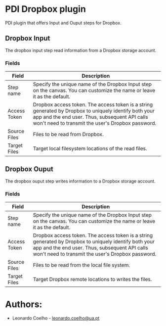 
# PDI Dropbox plugin
PDI plugin that offers Input and Ouput steps for Dropbox.

## Dropbox Input
The dropbox input step read information from a Dropbox storage account.

### Fields
Field  | Description
------------- | -------------
Step name  | Specify the unique name of the Dropbox Input step on the canvas. You can customize the name or leave it as the default.
Access Token  | Dropbox access token. The access token is a string generated by Dropbox to uniquely identify both your app and the end user. Thus, subsequent API calls won't need to transmit the user's Dropbox password.
Source Files  |  Files to be read from Dropbox.
Target Files  |  Target local filesystem locations of the read files. 

## Dropbox Ouput
The dropbox ouput step writes information to a Dropbox storage account.

### Fields
Field  | Description
------------- | -------------
Step name  | Specify the unique name of the Dropbox Input step on the canvas. You can customize the name or leave it as the default.
Access Token  | Dropbox access token. The access token is a string generated by Dropbox to uniquely identify both your app and the end user. Thus, subsequent API calls won't need to transmit the user's Dropbox password.
Source Files  |  Files to be read from the local file system.
Target Files  |  Target Dropbox remote locations to writes the files. 

# Authors:

- Leonardo Coelho	- <leonardo.coelho@ua.pt>
